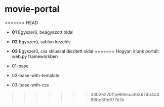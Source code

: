movie-portal
============

<<<<<<< HEAD
* **01**  Egyszerű, beágyazott oldal
* **02**  Egyszerű, sablon kezelés
* **03**  Egyszerű, css stílussal díszített oldal
=======
Hogyan írjunk portált web.py framewörkben

* 01-base
* 02-base-with-template
* 03-base-with-css
>>>>>>> 33b2e27b1fa993eaa30367404d480be30b677d7a
